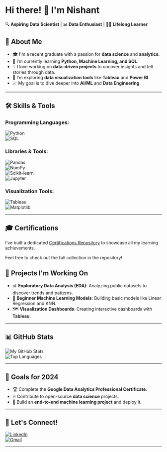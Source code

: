# Hi there! 👋 I'm Nishant  

🔍 **Aspiring Data Scientist** | 📊 **Data Enthusiast** | 🧑‍💻 **Lifelong Learner**  

## 🚀 About Me  
- 🎓 I'm a recent graduate with a passion for **data science** and **analytics**.
- 🌱 I’m currently learning **Python, Machine Learning, and SQL**.
- 💡 I love working on **data-driven projects** to uncover insights and tell stories through data.
- 🤔 I’m exploring **data visualization tools** like **Tableau** and **Power BI**.
- 📈 My goal is to dive deeper into **AI/ML** and **Data Engineering**.

---

## 🛠️ Skills & Tools  
### Programming Languages:  
![Python](https://img.shields.io/badge/Python-3776AB?logo=python&logoColor=white)  
![SQL](https://img.shields.io/badge/SQL-336791?logo=postgresql&logoColor=white)  

### Libraries & Tools:  
![Pandas](https://img.shields.io/badge/Pandas-150458?logo=pandas&logoColor=white)  
![NumPy](https://img.shields.io/badge/NumPy-013243?logo=numpy&logoColor=white)  
![Scikit-learn](https://img.shields.io/badge/Scikit--Learn-F7931E?logo=scikit-learn&logoColor=black)  
![Jupyter](https://img.shields.io/badge/Jupyter-F37626?logo=jupyter&logoColor=white)  

### Visualization Tools:  
![Tableau](https://img.shields.io/badge/Tableau-E97627?logo=tableau&logoColor=white)  
![Matplotlib](https://img.shields.io/badge/Matplotlib-007ACC?logoColor=white)  

---

## 🎓 Certifications  
I’ve built a dedicated [Certifications Repository](https://github.com/nishant0851/certifications) to showcase all my learning achievements.

Feel free to check out the full collection in the repository!


## 🔭 Projects I'm Working On  
- 📊 **Exploratory Data Analysis (EDA)**: Analyzing public datasets to discover trends and patterns.  
- 🤖 **Beginner Machine Learning Models**: Building basic models like Linear Regression and KNN.  
- 🗺️ **Visualization Dashboards**: Creating interactive dashboards with **Tableau**.  

---

## 📊 GitHub Stats  
![My GitHub Stats](https://github-readme-stats.vercel.app/api?username=nishant0851&show_icons=true&theme=radical)  
![Top Languages](https://github-readme-stats.vercel.app/api/top-langs/?username=nishant0851&layout=compact&theme=radical)  

---

## 🎯 Goals for 2024  
- 🏆 Complete the **Google Data Analytics Professional Certificate**.  
- 🔥 Contribute to open-source **data science** projects.  
- 🚀 Build an **end-to-end machine learning project** and deploy it.  

---

## 💬 Let's Connect!  
[![LinkedIn](https://img.shields.io/badge/LinkedIn-0077B5?logo=linkedin)](https://www.linkedin.com/in/nishant0851/)  
[![Gmail](https://img.shields.io/badge/Gmail-D14836?logo=gmail&logoColor=white)](mailto:sharmanishant235@gmail.com)

---

